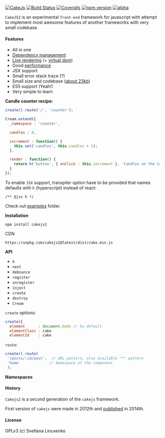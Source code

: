 [![CakeJs](https://raw.githubusercontent.com/linuxenko/cakejs/master/contrib/cakejs.png)](https://github.com/linuxenko/cakejs)
[![Build Status](https://img.shields.io/travis/linuxenko/cakejs.svg?style=flat-square)](https://travis-ci.org/linuxenko/cakejs) [![Coveralls](https://img.shields.io/coveralls/linuxenko/cakejs/master.svg?style=flat-square)](https://coveralls.io/github/linuxenko/cakejs) [![npm version](https://img.shields.io/npm/v/cakejs2.svg?style=flat-square)](https://www.npmjs.com/package/cakejs2) [![alpha](https://img.shields.io/badge/stability-Experimental-ff69b4.svg?style=flat-square)](https://github.com/linuxenko/cakejs)

`CakeJS2` is an experimental `front-end` framework for javascript with attempt to implement most awesome features of another frameworks with very small codebase.

#### Features

  * All in one
  * [Dependency management](./contrib/di.md)
  * [Live rendering](./contrib/loop.md) (+ [virtual dom](https://github.com/linuxenko/basic-virtual-dom))
  * Good [performance](https://15lyfromsaturn.github.io/js-repaint-perfs/cakejs/index.html)
  * JSX support
  * Small error stack trace (?)
  * Small size and codebase ([about 23kb](https://unpkg.com/cakejs2@latest/dist/cake.min.js))
  * ES5 support (Yeah!)
  * Very simple to learn

**Candle counter recipe:**

```js
create().route('/', 'counter');

Cream.extend({
  _namespace : 'counter',

  candles : 0,

  increment : function() {
    this.set('candles', this.candles + 1);
  },

  render : function() {
    return h('button', { onClick : this.increment }, 'Candles on the Cake: ' + this.candles);
  }
});
```

To enable `JSX` support, transpiler option have to be provided that names defaults with `h` (hyperscript) instead of react:

```
/** @jsx h */
```

Check out [examples](./examples) folder.

**Installation**

```
npm install cakejs2
```

CDN

```
https://unpkg.com/cakejs2@latest/dist/cake.min.js
```

**API**

  * `h`
  * `next`
  * `debounce`
  * `register`
  * `unregister`
  * `inject`
  * `create`
  * `destroy`
  * `Cream`

`create` options:

```js
create({
  element      : document.body // by default
  elementClass : cake
  elementId    : cake

```

`route`:

```js
create().route(
 '/posts/:id/post',  // URL pattern, also available "*" pattern
 'home'             // Namespace of the component
 );

```

**Namespaces**

#### History

`Cakejs2` is a second generation of the `cakejs` framework.

First version of `cakejs` were made in 2012th and [published](https://github.com/linuxenko/cakejs/commit/ade98e2e84f56ca5b3f99b69fa30101172d30e6c) in 2014th.

#### License

GPLv3 (c) Svetlana Linuxenko
